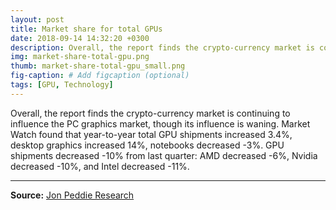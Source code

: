 ```yaml
---
layout: post
title: Market share for total GPUs
date: 2018-09-14 14:32:20 +0300
description: Overall, the report finds the crypto-currency market is continuing to influence the PC graphics market, though its influence is waning.
img: market-share-total-gpu.png
thumb: market-share-total-gpu_small.png
fig-caption: # Add figcaption (optional)
tags: [GPU, Technology]
---
```

Overall, the report finds the crypto-currency market is continuing to influence the PC graphics market, though its influence is waning. Market Watch found that year-to-year total GPU shipments increased 3.4%, desktop graphics increased 14%, notebooks decreased -3%. GPU shipments decreased -10% from last quarter: AMD decreased -6%, Nvidia decreased -10%, and Intel decreased -11%.

---

**Source:** [Jon Peddie Research](https://www.jonpeddie.com/press-releases/gpu-market-increased-year-to-year-by-3.4/)